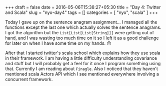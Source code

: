+++
draft = false
date = 2016-05-06T15:38:27+05:30
title = "Day 4: Twitter and Scala"
slug = "nyo-day4"
tags = []
categories = [ "nyo", "scala" ]
+++

 Today I gave up on the sentence anagram assignment... I managed all the functions except the last
one which actually solves the sentence anagrams. I got the algorithm but the `List[List[List[String]]]` were
getting out of hand, and I was wasting too much time on it so I left it as a good challenge for later on when I
have some time on my hands. :disappointed: 

  After that I started twitter's scala school which explains how they use scala in their framework.
I am having a little difficulty understanding covariance and stuff but I will probably get a feel
for it once I program something using that. Currently I am reading about `Finagle`. Also I noticed that they haven't
mentioned scala Actors API which I see mentioned everywhere involving a concurrent framework.
